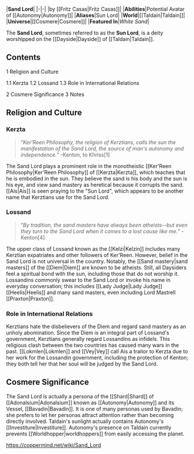 |**Sand Lord**|
|-|-|
|by [[Fritz Casas\|Fritz Casas]]|
|**Abilities**|Potential Avatar of [[Autonomy\|Autonomy]]|
|**Aliases**|Sun Lord|
|**World**|[[Taldain\|Taldain]]|
|**Universe**|[[Cosmere\|Cosmere]]|
|**Featured In**|*White Sand*|

The **Sand Lord**, sometimes referred to as the **Sun Lord**, is a deity worshipped on the [[Dayside\|Dayside]] of [[Taldain\|Taldain]].

## Contents

1 Religion and Culture

1.1 Kerzta
1.2 Lossand
1.3 Role in International Relations


2 Cosmere Significance
3 Notes


## Religion and Culture
### Kerzta
>“*Ker'Reen Philosophy, the religion of Kerztians, calls the sun the manifestation of the Sand Lord, the source of man's autonomy and independence.*”
\-Kenton, to Khriss[1]


The Sand Lord plays a prominent role in the monotheistic [[Ker'Reen Philosophy\|Ker'Reen Philosophy]] of [[Kerzta\|Kerzta]], which teaches that he is embodied in the sun. They believe the sand is his body and the sun is his eye, and view sand mastery as heretical because it corrupts the sand. [[Ais\|Ais]] is seen praying to the "Sun Lord", which appears to be another name that Kerztians use for the Sand Lord.

### Lossand
>“*By tradition, the sand masters have always been atheists--but even they turn to the Sand Lord when it comes to a lost cause like me.*”
\-Kenton[4]


The upper class of Lossand known as the [[Kelzi\|Kelzin]] includes many Kerztian expatriates and other followers of Ker'Reen. However, belief in the Sand Lord is not universal in the country. Notably, the [[Sand mastery\|sand masters]] of the [[Diem\|Diem]] are known to be atheists. Still, all Daysiders feel a spiritual bond with the sun, including those that do not worship it. Lossandins commonly swear to the Sand Lord or invoke his name in everyday conversation; this includes [[Lady Judge\|Lady Judge]] [[Heelis\|Heelis]] and many sand masters, even including Lord Mastrell [[Praxton\|Praxton]].

### Role in International Relations
Kerztians hate the disbelievers of the Diem and regard sand mastery as an unholy abomination. Since the Diem is an integral part of Lossand's government, Kerztians generally regard Lossandins as infidels. This religious clash between the two countries has caused many wars in the past. [[Lokmlen\|Lokmlen]] and [[Vey\|Vey]] call Ais a traitor to Kerzta due to her work for the Lossandin government, including the protection of Kenton; they both tell her that her soul will be judged by the Sand Lord.

## Cosmere Significance
The Sand Lord is actually a persona of the [[Shard\|Shard]] of [[Adonalsium\|Adonalsium]] known as [[Autonomy\|Autonomy]] and its Vessel, [[Bavadin\|Bavadin]]. It is one of many personas used by Bavadin; she prefers to let her personas attract attention rather than becoming directly involved.
Taldain's sunlight actually contains Autonomy's [[Investiture\|Investiture]]. Autonomy's presence on Taldain currently prevents [[Worldhopper\|worldhoppers]] from easily accessing the planet.



https://coppermind.net/wiki/Sand_Lord